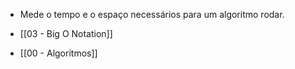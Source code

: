 - Mede o tempo e o espaço necessários para um algoritmo rodar.

- [[03 - Big O Notation]]
- [[00 - Algoritmos]]
